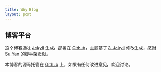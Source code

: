 ```yaml
---
title: Why Blog
layout: post
---
```


## 博客平台

这个博客通过 [Jekyll](http://jekyllrb.com/) 生成，部署在 [Github](https://pages.github.com)，主题基于 [3-Jekyll](https://github.com/P233/3-Jekyll) 修改生成，感谢 [Su Yan](https://github.com/suyan) 的脚手架贡献。

本博客的源码托管在 [Github](https://github.com/SnakyHY/snakyhy.github.io) 上，如果有任何改进意见，欢迎讨论。
